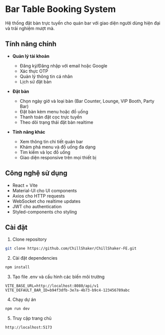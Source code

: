 # Bar Table Booking System

Hệ thống đặt bàn trực tuyến cho quán bar với giao diện người dùng hiện đại và trải nghiệm mượt mà.

## Tính năng chính

- **Quản lý tài khoản**
  - Đăng ký/Đăng nhập với email hoặc Google
  - Xác thực OTP
  - Quản lý thông tin cá nhân
  - Lịch sử đặt bàn

- **Đặt bàn**
  - Chọn ngày giờ và loại bàn (Bar Counter, Lounge, VIP Booth, Party Bar)
  - Đặt bàn kèm menu hoặc đồ uống
  - Thanh toán đặt cọc trực tuyến
  - Theo dõi trạng thái đặt bàn realtime

- **Tính năng khác**
  - Xem thông tin chi tiết quán bar
  - Khám phá menu và đồ uống đa dạng
  - Tìm kiếm và lọc đồ uống
  - Giao diện responsive trên mọi thiết bị

## Công nghệ sử dụng

- React + Vite
- Material-UI cho UI components
- Axios cho HTTP requests
- WebSocket cho realtime updates
- JWT cho authentication
- Styled-components cho styling

## Cài đặt

1. Clone repository

```bash
git clone https://github.com/ChillShaker/ChillShaker-FE.git
```

2. Cài đặt dependencies

```bash
npm install
```

3. Tạo file .env và cấu hình các biến môi trường

```env
VITE_BASE_URL=http://localhost:8080/api/v1
VITE_DEFAULT_BAR_ID=b94f3dfb-3e7a-4b73-b9c4-123456789abc
```

4. Chạy dự án

```bash
npm run dev
```

5. Truy cập trang chủ

```bash
http://localhost:5173
```